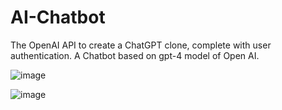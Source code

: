 # AI-Chatbot

The OpenAI API to create a ChatGPT clone, complete with user authentication.
A Chatbot based on gpt-4 model of Open AI.

![image](https://github.com/Jay2250/AI-Chatbot/assets/72014513/25acc138-0004-427b-82cd-dd2dcd3753d7)


![image](https://github.com/Jay2250/AI-Chatbot/assets/72014513/3459ed02-516c-4133-9214-d5e2fcb70ae9)


